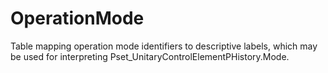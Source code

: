 OperationMode
=============

Table mapping operation mode identifiers to descriptive labels, which may be used for interpreting Pset_UnitaryControlElementPHistory.Mode.

